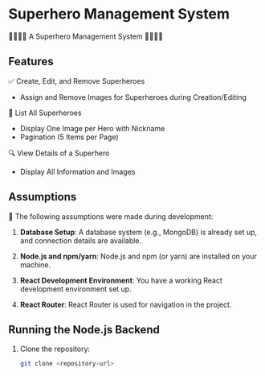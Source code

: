 # Superhero Management System

🦸‍♂️🦸‍♀️ A Superhero Management System 🦸‍♂️🦸‍♀️

## Features

✅ Create, Edit, and Remove Superheroes
   - Assign and Remove Images for Superheroes during Creation/Editing

📜 List All Superheroes
   - Display One Image per Hero with Nickname
   - Pagination (5 Items per Page)

🔍 View Details of a Superhero
   - Display All Information and Images

## Assumptions

📝 The following assumptions were made during development:

1. **Database Setup**: A database system (e.g., MongoDB) is already set up, and connection details are available.

2. **Node.js and npm/yarn**: Node.js and npm (or yarn) are installed on your machine.

3. **React Development Environment**: You have a working React development environment set up.

4. **React Router**: React Router is used for navigation in the project.

## Running the Node.js Backend

1. Clone the repository:

   ```bash
   git clone <repository-url>
